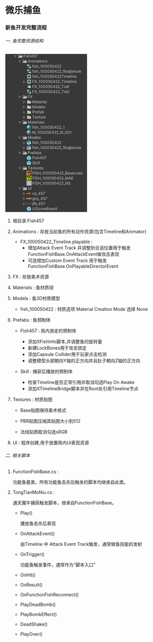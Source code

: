 # 微乐捕鱼

### 新鱼开发完整流程

<!--以通天魔牛457为例-->

###### 一. 鱼完整资源结构



![鱼资源结构](./新鱼开发/鱼资源结构.png)

1. 根目录:Fish457

2. Animations : 存放当前鱼的所有动作资源(包含Timeline和Animator)

   * FX_100050422_Timeline.playable : 
     * 增加Attack Event Track 并调整到合适位置用于触发FunctionFishBase.OnAttackEvent做攻击表现
     * 可选增加Custom Event Track 用于触发FunctionFishBase.OnPlayableDirectorEvent

3. FX : 存放美术资源

4. Materials : 鱼材质球

5. Models : 鱼3D材质模型

   * fish_100050422 : 材质选项 Material Creation Mode 选择 None

6. Prefabs : 鱼预制体

   * Fish457 : 局内游走的预制体
     * 添加XFishInfo脚本,并调整鱼的旋转量
     * 新建LockBones用于攻击锁定
     * 添加Capsule Collider用于玩家点击检测
     * 调整模型头部朝向Y轴的正方向并且肚子朝向Z轴的正方向

   * Skill :  捕获后播放的预制体
     * 检查Timeline是否正常引用并取消勾选Play On Awake
     * 添加XTimelineBridge脚本并在Root处引用Timeline节点

7. Textures : 材质贴图

   * Base贴图保持美术格式

   * PBR贴图压缩其贴图大小到512

   * 法线贴图取消勾选sRGB

8. UI : 程序创建,用于放置局内UI表现资源 


###### 二. 相关脚本

1. FunctionFishBase.cs : 

   功能鱼基类，所有功能鱼击杀后触发的脚本均继承自此类。  

2. TongTianMoNiu.cs :  

   通天魔牛捕获触发脚本，继承自FunctionFishBase。

   * Play()

     播放鱼击杀后表现

   * OnAttackEvent()

     由Timeline 中 Attack Event Track触发，通常做鱼技能的发射

   * OnTrigger()

     功能鱼触发事件，通常作为"脚本入口"

   * OnHit()

   * OnResult()

   * OnFunctionFishReconnect()

   * PlayDeadBomb()

   * PlayBombEffect()

   * DeadShake()

   * PlayOver()

